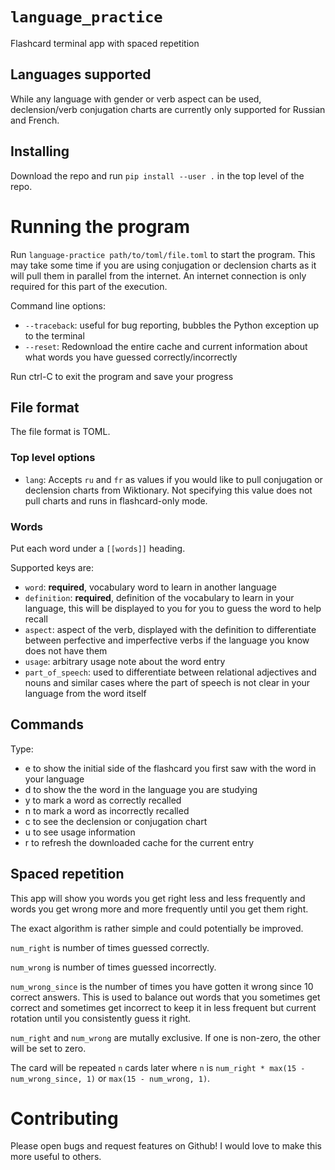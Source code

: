 # `language_practice`

Flashcard terminal app with spaced repetition

## Languages supported

While any language with gender or verb aspect can be used, declension/verb conjugation
charts are currently only supported for Russian and French.

## Installing

Download the repo and run `pip install --user .` in the top level of the repo.

# Running the program

Run `language-practice path/to/toml/file.toml` to start the program. This may take
some time if you are using conjugation or declension charts as it will pull them in
parallel from the internet. An internet connection is only required for this part
of the execution.

Command line options:
* `--traceback`: useful for bug reporting, bubbles the Python exception up to the
terminal
* `--reset`: Redownload the entire cache and current information about what words you
have guessed correctly/incorrectly

Run ctrl-C to exit the program and save your progress

## File format

The file format is TOML. 

### Top level options

* `lang`: Accepts `ru` and `fr` as values if you would like to pull conjugation or
declension charts from Wiktionary. Not specifying this value does not pull charts
and runs in flashcard-only mode.

### Words

Put each word under a `[[words]]` heading.

Supported keys are:
* `word`: **required**, vocabulary word to learn in another language
* `definition`: **required**, definition of the vocabulary to learn in your language,
this will be displayed to you for you to guess the word to help recall
* `aspect`: aspect of the verb, displayed with the definition to differentiate between
perfective and imperfective verbs if the language you know does not have them
* `usage`: arbitrary usage note about the word entry
* `part_of_speech`: used to differentiate between relational adjectives and nouns and
similar cases where the part of speech is not clear in your language from the word
itself

## Commands

Type:

* e to show the initial side of the flashcard you first saw with the word in your
language
* d to show the the word in the language you are studying
* y to mark a word as correctly recalled
* n to mark a word as incorrectly recalled
* c to see the declension or conjugation chart 
* u to see usage information
* r to refresh the downloaded cache for the current entry

## Spaced repetition

This app will show you words you get right less and less frequently and words you get
wrong more and more frequently until you get them right.

The exact algorithm is rather simple and could potentially be improved.

`num_right` is number of times guessed correctly.

`num_wrong` is number of times guessed incorrectly.

`num_wrong_since` is the number of times you have gotten it wrong since 10 correct
answers. This is used to balance out words that you sometimes get correct and sometimes
get incorrect to keep it in less frequent but current rotation until you consistently
guess it right.

`num_right` and `num_wrong` are mutally exclusive. If one is non-zero, the other will
be set to zero.

The card will be repeated `n` cards later where `n` is
`num_right * max(15 - num_wrong_since, 1)` or `max(15 - num_wrong, 1)`.

# Contributing

Please open bugs and request features on Github! I would love to make this more useful
to others.
